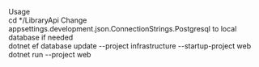 Usage <br/>
cd */LibraryApi
Change appsettings.development.json.ConnectionStrings.Postgresql to local database if needed <br/>
dotnet ef database update --project infrastructure --startup-project web <br/>
dotnet run --project web <br/>
